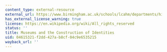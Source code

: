 ```yaml
---
content_type: external-resource
external_url: https://www.birmingham.ac.uk/schools/lcahm/departments/historyofart/news/2014/rampley-harvard-lecture.aspx
has_external_license_warning: true
license: https://en.wikipedia.org/wiki/All_rights_reserved
status: ''
title: Museums and the Construction of Identities
uid: 04615321-f2dd-427a-b8cf-04c9e6535215
wayback_url: ''
---
```

